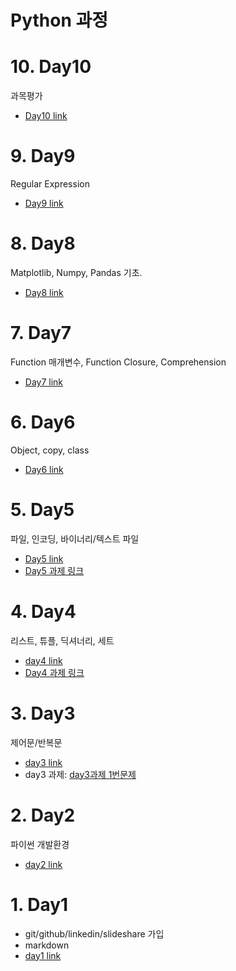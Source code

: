 # Python 과정

# 10. Day10

과목평가
 - [Day10 link](/Lectures/day10/)

# 9. Day9

Regular Expression

 - [Day9 link](/Lectures/day9/)


# 8. Day8

Matplotlib, Numpy, Pandas 기초.
 - [Day8 link](/Lectures/day8/)


# 7. Day7

Function 매개변수, Function Closure, Comprehension
 - [Day7 link](/Lectures/day7/)
 

# 6. Day6

Object, copy, class
 - [Day6 link](/Lectures/day6/)



# 5. Day5

파일, 인코딩, 바이너리/텍스트 파일

 - [Day5 link](/Lectures/day5/)
 - [Day5 과제 링크](/Lectures/day5/README.md#day5-과제)



# 4. Day4 

리스트, 튜플, 딕셔너리, 세트

 - [day4 link](/Lectures/day4/)
 - [Day4 과제 링크](/Lectures/day4/README.md#day4%EA%B3%BC%EC%A0%9C)
 
# 3. Day3
 
 제어문/반복문
 
 - [day3 link](/Lectures/day3/)
 - day3 과제: [day3과제 1번문제](/Lectures/day3/day3과제_1번문제.ipynb)


# 2. Day2

파이썬 개발환경

 - [day2 link](/Lectures/day2/)

# 1. Day1

- git/github/linkedin/slideshare 가입
- markdown
 - [day1 link](/Lectures/day1/)
